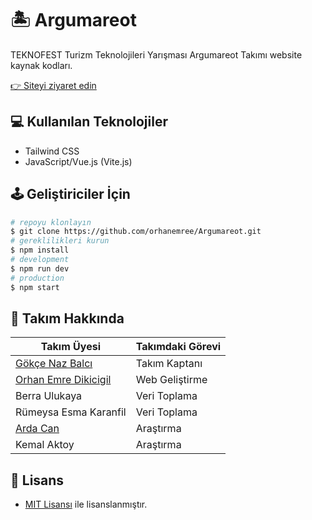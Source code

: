 # 🏝️ Argumareot
TEKNOFEST Turizm Teknolojileri Yarışması Argumareot Takımı website kaynak kodları.

[👉 Siteyi ziyaret edin](https://argumareot-turizm.netlify.app)

## 💻 Kullanılan Teknolojiler
* Tailwind CSS
* JavaScript/Vue.js (Vite.js)

## 🕹️ Geliştiriciler İçin
```bash
# repoyu klonlayın
$ git clone https://github.com/orhanemree/Argumareot.git
# gereklilikleri kurun
$ npm install
# development
$ npm run dev
# production
$ npm start
```

## 🤝 Takım Hakkında
|Takım Üyesi|Takımdaki Görevi|
|--|--|
|[Gökçe Naz Balcı](mailto:gokcenazbalci@hotmail.com)|Takım Kaptanı|
|[Orhan Emre Dikicigil](https://github.com/orhanemree)|Web Geliştirme|
|Berra Ulukaya|Veri Toplama|
|Rümeysa Esma Karanfil|Veri Toplama|
|[Arda Can](https://www.instagram.com/arda.canm/)|Araştırma|
|Kemal Aktoy|Araştırma|

## 📃 Lisans
* [MIT Lisansı](./LICENSE) ile lisanslanmıştır.